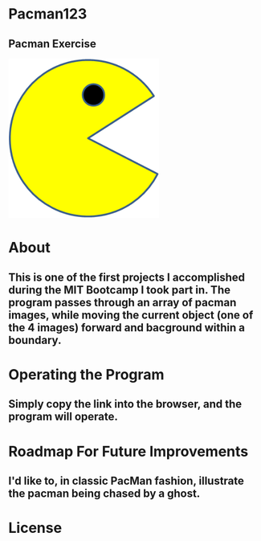 # Pacman123
## Pacman Exercise 
<img src="PacMan1.png" width="300">

# About

## This is one of the first projects I accomplished during the MIT Bootcamp I took part in. The program passes through an array of pacman images, while moving the current object (one of the 4 images) forward and bacground within a boundary. 

# Operating the Program
## Simply copy the link into the browser, and the program will operate.

# Roadmap For Future Improvements
## I'd like to, in classic PacMan fashion, illustrate the pacman being chased by a ghost.

# License
##
